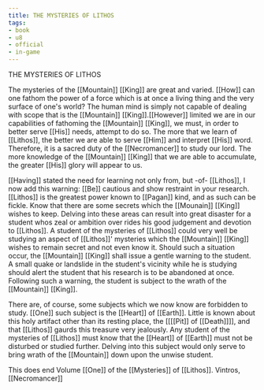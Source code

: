 ```yaml
---
title: THE MYSTERIES OF LITHOS
tags:
- book
- u8
- official
- in-game
---
```


THE MYSTERIES OF LITHOS  
  
The mysteries of the [[Mountain]] [[King]] are great and varied. [[How]] can one fathom the power of a force which is at once a living thing and the very surface of one's world? The human mind is simply not capable of dealing with scope that is the [[Mountain]] [[King]].[[However]] limited we are in our capabilities of fathoming the [[Mountain]] [[King]], we must, in order to better serve [[His]] needs, attempt to do so. The more that we learn of [[Lithos]], the better we are able to serve [[Him]] and interpret [[His]] word. Therefore, it is a sacred duty of the [[Necromancer]] to study our lord. The more knowledge of the [[Mountain]] [[King]] that we are able to accumulate, the greater [[His]] glory will appear to us.  
  
[[Having]] stated the need for learning not only from, but -of- [[Lithos]], I now add this warning: [[Be]] cautious and show restraint in your research. [[Lithos]] is the greatest power known to [[Pagan]] kind, and as such can be fickle. Know that there are some secrets which the [[Mounain]] [[King]] wishes to keep. Delving into these areas can result into great disaster for a student whos zeal or ambition over rides his good judgement and devotion to [[Lithos]]. A student of the mysteries of [[Lithos]] could very well be studying an aspect of [[Lithos]]' mysteries which the [[Mountain]] [[King]] wishes to remain secret and not even know it. Should such a situation occur, the [[Mountain]] [[King]] shall issue a gentle warning to the student. A small quake or landslide in the student's vicinity while he is studying should alert the student that his research is to be abandoned at once. Following such a warning, the student is subject to the wrath of the [[Mountain]] [[King]].  
  
There are, of course, some subjects which we now know are forbidden to study. [[One]] such subject is the [[Heart]] of [[Earth]]. Little is known about this holy artifact other than its resting place, the [[[[Pit]] of [[Death]]]], and that [[Lithos]] gaurds this treasure very jealously. Any student of the mysteries of [[Lithos]] must know that the [[Heart]] of [[Earth]] must not be disturbed or studied further. Delving into this subject would only serve to bring wrath of the [[Mountain]] down upon the unwise student.  
  
This does end Volume [[One]] of the [[Mysteries]] of [[Lithos]]. Vintros, [[Necromancer]] 